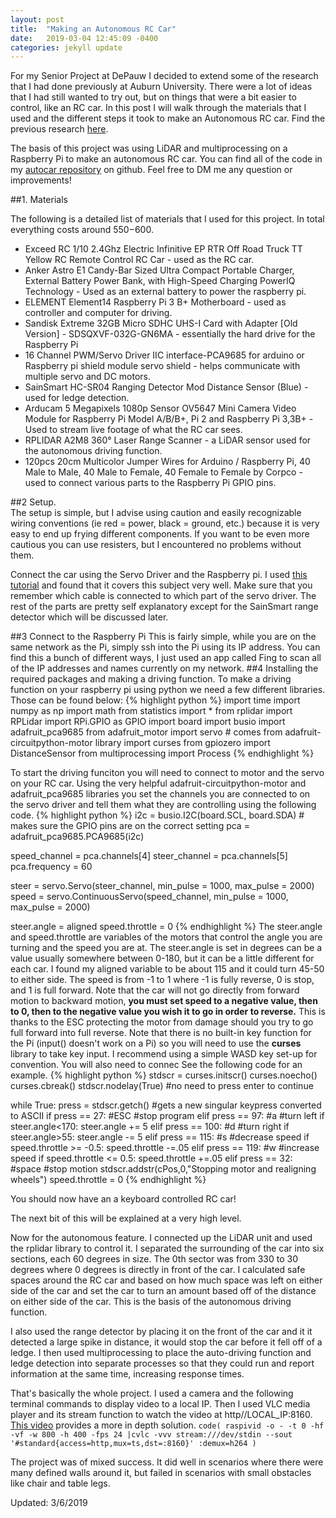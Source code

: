 ```yaml
---
layout: post
title:  "Making an Autonomous RC Car"
date:   2019-03-04 12:45:09 -0400
categories: jekyll update
---
```


For my Senior Project at DePauw I decided to extend some of the research that I had done previously at Auburn University. There were a lot of ideas that I had still wanted to try out, but on things that were a bit easier to control, like an RC car. In this post I will walk through the materials that I used and the different steps it took to make an Autonomous RC car. Find the previous research [here](http://www.masonseeger.me/jekyll/update/2018/06/05/Auburn-REU.html).

The basis of this project was using LiDAR and multiprocessing on a Raspberry Pi to make an autonomous RC car. You can find all of the code in my [autocar repository](https://github.com/masonseeger/autoCar/blob/master/keyController.py) on github. Feel free to DM me any question or improvements!

##1. Materials  

The following is a detailed list of materials that I used for this project. In total everything costs around $550-$600.

* Exceed RC 1/10 2.4Ghz Electric Infinitive EP RTR Off Road Truck TT Yellow RC Remote Control RC Car - used as the RC car.
* Anker Astro E1 Candy-Bar Sized Ultra Compact Portable Charger, External Battery Power Bank, with High-Speed Charging PowerIQ Technology - Used as an external battery to power the raspberry pi.
* ELEMENT Element14 Raspberry Pi 3 B+ Motherboard - used as controller and computer for driving.
* Sandisk Extreme 32GB Micro SDHC UHS-I Card with Adapter [Old Version] - SDSQXVF-032G-GN6MA - essentially the hard drive for the Raspberry Pi
* 16 Channel PWM/Servo Driver IIC interface-PCA9685 for arduino or Raspberry pi shield module servo shield - helps communicate with multiple servo and DC motors.
* SainSmart HC-SR04 Ranging Detector Mod Distance Sensor (Blue) - used for ledge detection.
* Arducam 5 Megapixels 1080p Sensor OV5647 Mini Camera Video Module for Raspberry Pi Model A/B/B+, Pi 2 and Raspberry Pi 3,3B+ - Used to stream live footage of what the RC car sees.
* RPLIDAR A2M8 360° Laser Range Scanner - a LiDAR sensor used for the autonomous driving function.
* 120pcs 20cm Multicolor Jumper Wires for Arduino / Raspberry Pi, 40 Male to Male, 40 Male to Female, 40 Female to Female by Corpco - used to connect various parts to the Raspberry Pi GPIO pins.

##2 Setup.  
The setup is simple, but I advise using caution and easily recognizable wiring conventions (ie red = power, black = ground, etc.) because it is very easy to end up frying different components. If you want to be even more cautious you can use resisters, but I encountered no problems without them.

Connect the car using the Servo Driver and the Raspberry pi. I used [this tutorial](www.youtube.com/watch?v=byRLYkZkJZE) and found that it covers this subject very well. Make sure that you remember which cable is connected to which part of the servo driver. The rest of the parts are pretty self explanatory except for the SainSmart range detector which will be discussed later.

##3 Connect to the Raspberry Pi
This is fairly simple, while you are on the same network as the Pi, simply ssh into the Pi using its IP address. You can find this a bunch of different ways, I just used an app called Fing to scan all of the IP addresses and names currently on my network.
##4 Installing the required packages and making a driving function.
To make a driving function on your raspberry pi using python we need a few different libraries. Those can be found below:
{% highlight python %}
import time
import numpy as np
import math
from statistics import *
from rplidar import RPLidar
import RPi.GPIO as GPIO
import board
import busio
import adafruit_pca9685
from adafruit_motor import servo # comes from adafruit-circuitpython-motor library
import curses
from gpiozero import DistanceSensor
from multiprocessing import Process
{% endhighlight %}

To start the driving funciton you will need to connect to motor and the servo on your RC car. Using the very helpful adafruit-circuitpython-motor and adafruit_pca9685 libraries you set the channels you are connected to on the servo driver and tell them what they are controlling using the following code.
{% highlight python %}
  i2c = busio.I2C(board.SCL, board.SDA) # makes sure the GPIO pins are on the correct setting
  pca = adafruit_pca9685.PCA9685(i2c)

  speed_channel = pca.channels[4]
  steer_channel = pca.channels[5]
  pca.frequency = 60

  steer = servo.Servo(steer_channel, min_pulse = 1000, max_pulse = 2000)
  speed = servo.ContinuousServo(speed_channel, min_pulse = 1000, max_pulse = 2000)

  steer.angle = aligned
  speed.throttle = 0
{% endhighlight %}
  The steer.angle and speed.throttle are variables of the motors that control the angle you are turning and the speed you are at. The steer.angle is set in degrees can be a value usually somewhere between 0-180, but it can be a little different for each car. I found my aligned variable to be about 115 and it could turn 45-50 to either side. The speed is from -1 to 1 where -1 is fully reverse, 0 is stop, and 1 is full forward. Note that the car will not go directly from forward motion to backward motion, **you must set speed to a negative value, then to 0, then to the negative value you wish it to go in order to reverse.** This is thanks to the ESC protecting the motor from damage should you try to go full forward into full reverse.
Note that there is no built-in key function for the Pi (input() doesn't work on a Pi) so you will need to use the **curses** library to take key input. I recommend using a simple WASD key set-up for convention. You will also need to connec See the following code for an example.
{% highlight python %}
stdscr = curses.initscr()
curses.noecho()
curses.cbreak()
stdscr.nodelay(True) #no need to press enter to continue

while True:
    press = stdscr.getch() #gets a new singular keypress converted to ASCII
    if press == 27: #ESC
        #stop program
    elif press == 97: #a
        #turn left
        if steer.angle<170:
            steer.angle += 5
    elif press == 100: #d
        #turn right
        if steer.angle>55:
            steer.angle -= 5
    elif press == 115: #s
        #decrease speed
        if speed.throttle >= -0.5:
            speed.throttle -=.05
    elif press == 119: #w
        #increase speed
        if speed.throttle <= 0.5:
            speed.throttle +=.05
    elif press == 32: #space
        #stop motion
        stdscr.addstr(cPos,0,"Stopping motor and realigning wheels")
            speed.throttle = 0
{% endhighlight %}

You should now have an a keyboard controlled RC car!

The next bit of this will be explained at a very high level.

Now for the autonomous feature. I connected up the LiDAR unit and used the rplidar library to control it. I separated the surrounding of the car into six sections, each 60 degrees in size. The 0th sector was from 330 to 30 degrees where 0 degrees is directly in front of the car. I calculated safe spaces around the RC car and based on how much space was left on either side of the car and set the car to turn an amount based off of the distance on either side of the car. This is the basis of the autonomous driving function.

I also used the range detector by placing it on the front of the car and it it detected a large spike in distance, it would stop the car before it fell off of a ledge. I then used multiprocessing to place the auto-driving function and ledge detection into separate processes so that they could run and report information at the same time, increasing response times.

That's basically the whole project. I used a camera and the following terminal commands to display video to a local IP. Then I used VLC media player and its stream function to watch the video at http//LOCAL_IP:8160. [This video](www.youtube.com/watch?v=JjPsW-7FUng.) provides a more in depth solution.
`code(
  raspivid -o - -t 0 -hf -vf -w 800 -h 400 -fps 24 |cvlc -vvv stream:///dev/stdin --sout '#standard{access=http,mux=ts,dst=:8160}' :demux=h264
  )`

 The project was of mixed success. It did well in scenarios where there were many defined walls around it, but failed in scenarios with small obstacles like chair and table legs.

Updated: 3/6/2019
